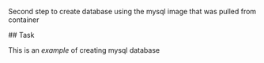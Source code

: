 Second step to create database using the mysql image that was pulled from container

## Task

This is an _example_ of creating mysql database

